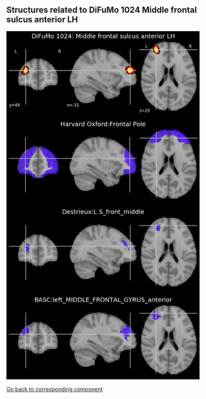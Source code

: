 


## Structures related to DiFuMo 1024 Middle frontal sulcus anterior LH

![834](834.jpg "Structures related to DiFuMo 1024 Middle frontal sulcus anterior LH")

[Go back to corresponding component](https://parietal-inria.github.io/DiFuMo/1024/html/834.html)